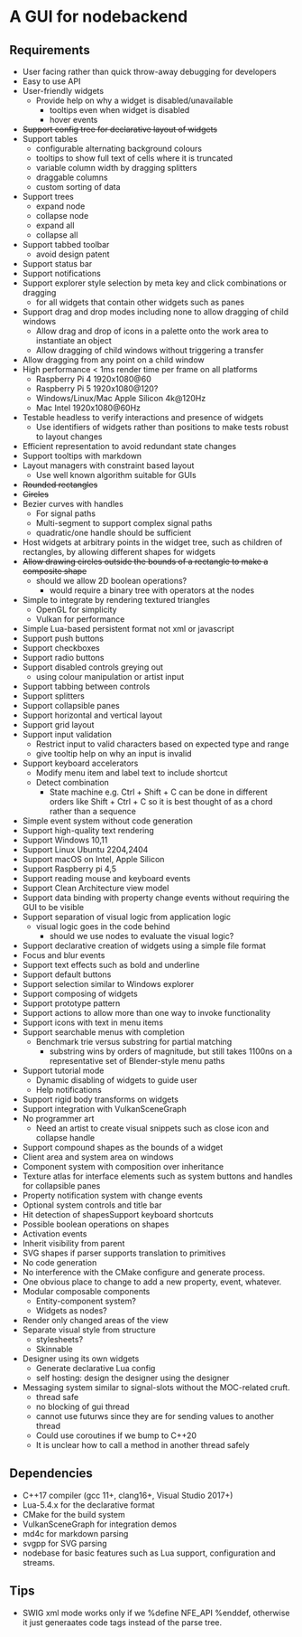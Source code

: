 # A GUI for nodebackend

## Requirements
* User facing rather than quick throw-away debugging for developers
* Easy to use API
* User-friendly widgets
  * Provide help on why a widget is disabled/unavailable
    * tooltips even when widget is disabled
    * hover events
* ~~Support config tree for declarative layout of widgets~~
* Support tables
  * configurable alternating background colours
  * tooltips to show full text of cells where it is truncated
  * variable column width by dragging splitters
  * draggable columns
  * custom sorting of data
* Support trees
  * expand node
  * collapse node
  * expand all
  * collapse all
* Support tabbed toolbar
  * avoid design patent
* Support status bar
* Support notifications
* Support explorer style selection by meta key and click combinations or dragging
  * for all widgets that contain other widgets such as panes
* Support drag and drop modes including none to allow dragging of child windows
  * Allow drag and drop of icons in a palette onto the work area to instantiate an object
  * Allow dragging of child windows without triggering a transfer
* Allow dragging from any point on a child window
* High performance < 1ms render time per frame on all platforms
  * Raspberry Pi 4 1920x1080@60
  * Raspberry Pi 5 1920x1080@120?
  * Windows/Linux/Mac Apple Silicon 4k@120Hz
  * Mac Intel 1920x1080@60Hz
* Testable headless to verify interactions and presence of widgets
  * Use identifiers of widgets rather than positions to make tests robust to layout changes
* Efficient representation to avoid redundant state changes
* Support tooltips with markdown
* Layout managers with constraint based layout
  * Use well known algorithm suitable for GUIs
* ~~Rounded rectangles~~
* ~~Circles~~
* Bezier curves with handles
  * For signal paths
  * Multi-segment to support complex signal paths
  * quadratic/one handle should be sufficient
* Host widgets at arbitrary points in the widget tree, such as children of rectangles, by allowing different shapes for widgets
* ~~Allow drawing circles outside the bounds of a rectangle to make a composite shape~~
  * should we allow 2D boolean operations?
    * would require a binary tree with operators at the nodes
* Simple to integrate by rendering textured triangles
  * OpenGL for simplicity
  * Vulkan for performance
* Simple Lua-based persistent format not xml or javascript
* Support push buttons
* Support checkboxes
* Support radio buttons
* Support disabled controls greying out
  * using colour manipulation or artist input
* Support tabbing between controls
* Support splitters
* Support collapsible panes
* Support horizontal and vertical layout
* Support grid layout 
* Support input validation
  * Restrict input to valid characters based on expected type and range
  * give tooltip help on why an input is invalid
* Support keyboard accelerators
  * Modify menu item and label text to include shortcut
  * Detect combination
    * State machine e.g. Ctrl + Shift + C can be done in different orders like Shift + Ctrl + C so it is best thought of as a chord rather than a sequence
* Simple event system without code generation
* Support high-quality text rendering
* Support Windows 10,11
* Support Linux Ubuntu 2204,2404
* Support macOS on Intel, Apple Silicon
* Support Raspberry pi 4,5
* Support reading mouse and keyboard events
* Support Clean Architecture view model 
* Support data binding with property change events without requiring the GUI to be visible
* Support separation of visual logic from application logic
  * visual logic goes in the code behind
    * should we use nodes to evaluate the visual logic?
* Support declarative creation of widgets using a simple file format
* Focus and blur events
* Support text effects such as bold and underline
* Support default buttons
* Support selection similar to Windows explorer
* Support composing of widgets
* Support prototype pattern
* Support actions to allow more than one way to invoke functionality
* Support icons with text in menu items
* Support searchable menus with completion
  * Benchmark trie versus substring for partial matching
    * substring wins by orders of magnitude, but still takes 1100ns on a representative set of Blender-style menu paths
* Support tutorial mode
  * Dynamic disabling of widgets to guide user
  * Help notifications
* Support rigid body transforms on widgets
* Support integration with VulkanSceneGraph
* No programmer art
  * Need an artist to create visual snippets such as close icon and collapse handle
* Support compound shapes as the bounds of a widget
* Client area and system area on windows
* Component system with composition over inheritance
* Texture atlas for interface elements such as system buttons and handles for collapsible panes
* Property notification system with change events
* Optional system controls and title bar
* Hit detection of shapesSupport keyboard shortcuts
* Possible boolean operations on shapes
* Activation events
* Inherit visibility from parent
* SVG shapes if parser supports translation to primitives
* No code generation
* No interference with the CMake configure and generate process.
* One obvious place to change to add a new property, event, whatever.
* Modular composable components
  * Entity-component system?
  * Widgets as nodes?
* Render only changed areas of the view
* Separate visual style from structure
  * stylesheets?
  * Skinnable
* Designer using its own widgets
  * Generate declarative Lua config
  * self hosting: design the designer using the designer
* Messaging system similar to signal-slots without the MOC-related cruft.
  * thread safe
  * no blocking of gui thread
  * cannot use futurws since they are for sending values to another thread
  * Could use coroutines if we bump to C++20
  * It is unclear how to call a method in another thread safely

## Dependencies
* C++17 compiler (gcc 11+, clang16+, Visual Studio 2017+)
* Lua-5.4.x for the declarative format
* CMake for the build system
* VulkanSceneGraph for integration demos
* md4c for markdown parsing
* svgpp for SVG parsing
* nodebase for basic features such as Lua support, configuration and streams.

## Tips
* SWIG xml mode works only if we %define NFE_API %enddef, otherwise it just generaates code tags instead of the parse tree.
